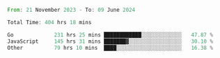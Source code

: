 <!--START_SECTION:waka-->

```rust
From: 21 November 2023 - To: 09 June 2024

Total Time: 404 hrs 18 mins

Go             231 hrs 25 mins ████████████░░░░░░░░░░░░░   47.87 %
JavaScript     145 hrs 31 mins ███████▓░░░░░░░░░░░░░░░░░   30.10 %
Other          79 hrs 10 mins  ████░░░░░░░░░░░░░░░░░░░░░   16.38 %
```

<!--END_SECTION:waka-->
